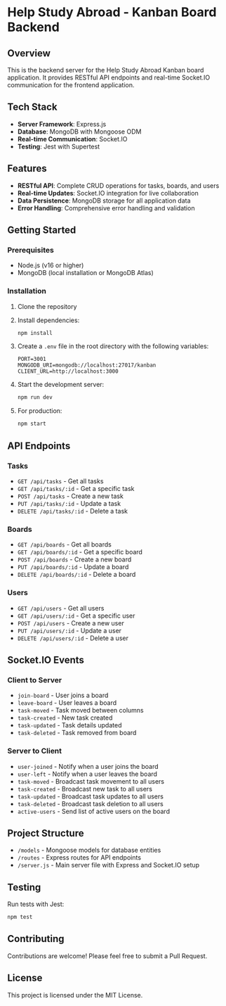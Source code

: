 # Help Study Abroad - Kanban Board Backend

## Overview

This is the backend server for the Help Study Abroad Kanban board application. It provides RESTful API endpoints and real-time Socket.IO communication for the frontend application.

## Tech Stack

- **Server Framework**: Express.js
- **Database**: MongoDB with Mongoose ODM
- **Real-time Communication**: Socket.IO
- **Testing**: Jest with Supertest

## Features

- **RESTful API**: Complete CRUD operations for tasks, boards, and users
- **Real-time Updates**: Socket.IO integration for live collaboration
- **Data Persistence**: MongoDB storage for all application data
- **Error Handling**: Comprehensive error handling and validation

## Getting Started

### Prerequisites

- Node.js (v16 or higher)
- MongoDB (local installation or MongoDB Atlas)

### Installation

1. Clone the repository

2. Install dependencies:
   ```bash
   npm install
   ```

3. Create a `.env` file in the root directory with the following variables:
   ```
   PORT=3001
   MONGODB_URI=mongodb://localhost:27017/kanban
   CLIENT_URL=http://localhost:3000
   ```

4. Start the development server:
   ```bash
   npm run dev
   ```

5. For production:
   ```bash
   npm start
   ```

## API Endpoints

### Tasks
- `GET /api/tasks` - Get all tasks
- `GET /api/tasks/:id` - Get a specific task
- `POST /api/tasks` - Create a new task
- `PUT /api/tasks/:id` - Update a task
- `DELETE /api/tasks/:id` - Delete a task

### Boards
- `GET /api/boards` - Get all boards
- `GET /api/boards/:id` - Get a specific board
- `POST /api/boards` - Create a new board
- `PUT /api/boards/:id` - Update a board
- `DELETE /api/boards/:id` - Delete a board

### Users
- `GET /api/users` - Get all users
- `GET /api/users/:id` - Get a specific user
- `POST /api/users` - Create a new user
- `PUT /api/users/:id` - Update a user
- `DELETE /api/users/:id` - Delete a user

## Socket.IO Events

### Client to Server
- `join-board` - User joins a board
- `leave-board` - User leaves a board
- `task-moved` - Task moved between columns
- `task-created` - New task created
- `task-updated` - Task details updated
- `task-deleted` - Task removed from board

### Server to Client
- `user-joined` - Notify when a user joins the board
- `user-left` - Notify when a user leaves the board
- `task-moved` - Broadcast task movement to all users
- `task-created` - Broadcast new task to all users
- `task-updated` - Broadcast task updates to all users
- `task-deleted` - Broadcast task deletion to all users
- `active-users` - Send list of active users on the board

## Project Structure

- `/models` - Mongoose models for database entities
- `/routes` - Express routes for API endpoints
- `/server.js` - Main server file with Express and Socket.IO setup

## Testing

Run tests with Jest:

```bash
npm test
```

## Contributing

Contributions are welcome! Please feel free to submit a Pull Request.

## License

This project is licensed under the MIT License.